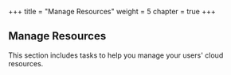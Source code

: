 +++
title = "Manage Resources"
weight = 5
chapter = true
+++


## Manage Resources
This section includes tasks to help you manage your users' cloud resources.